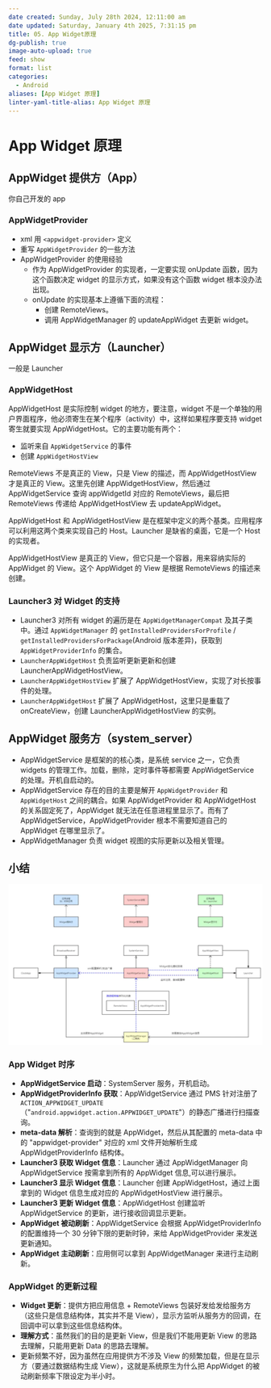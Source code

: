 ```yaml
---
date created: Sunday, July 28th 2024, 12:11:00 am
date updated: Saturday, January 4th 2025, 7:31:15 pm
title: 05. App Widget原理
dg-publish: true
image-auto-upload: true
feed: show
format: list
categories:
  - Android
aliases: [App Widget 原理]
linter-yaml-title-alias: App Widget 原理
---
```


# App Widget 原理

## AppWidget 提供方（App）

你自己开发的 app

### AppWidgetProvider

- xml 用 `<appwidget-provider>` 定义
- 重写 `AppWidgetProvider` 的一些方法
- AppWidgetProvider 的使用经验
  - 作为 AppWidgetProvider 的实现者，一定要实现 onUpdate 函数，因为这个函数决定 widget 的显示方式，如果没有这个函数 widget 根本没办法出现。
  - onUpdate 的实现基本上遵循下面的流程：
	- 创建 RemoteViews。
	- 调用 AppWidgetManager 的 updateAppWidget 去更新 widget。

## AppWidget 显示方（Launcher）

一般是 Launcher

### AppWidgetHost

AppWidgetHost 是实际控制 widget 的地方，要注意，widget 不是一个单独的用户界面程序，他必须寄生在某个程序（activity）中，这样如果程序要支持 widget 寄生就要实现 AppWidgetHost。它的主要功能有两个：

- 监听来自 `AppWidgetService` 的事件
- 创建 `AppWidgetHostView`

RemoteViews 不是真正的 View，只是 View 的描述，而 AppWidgetHostView 才是真正的 View。这里先创建 AppWidgetHostView，然后通过 AppWidgetService 查询 appWidgetId 对应的 RemoteViews，最后把 RemoteViews 传递给 AppWidgetHostView 去 updateAppWidget。

AppWidgetHost 和 AppWidgetHostView 是在框架中定义的两个基类。应用程序可以利用这两个类来实现自己的 Host。Launcher 是缺省的桌面，它是一个 Host 的实现者。

AppWidgetHostView 是真正的 View，但它只是一个容器，用来容纳实际的 AppWidget 的 View。这个 AppWidget 的 View 是根据 RemoteViews 的描述来创建。

### Launcher3 对 Widget 的支持

- Launcher3 对所有 widget 的遍历是在 `AppWidgetManagerCompat` 及其子类中。通过 `AppWidgetManager` 的 `getInstalledProvidersForProfile` / `getInstalledProvidersForPackage`(Android 版本差异)，获取到 `AppWidgetProviderInfo` 的集合。
- `LauncherAppWidgetHost` 负责监听更新更新和创建 LauncherAppWidgetHostView。
- `LauncherAppWidgetHostView` 扩展了 AppWidgetHostView，实现了对长按事件的处理。
- `LauncherAppWidgetHost` 扩展了 AppWidgetHost，这里只是重载了 onCreateView，创建 LauncherAppWidgetHostView 的实例。

## AppWidget 服务方（system_server）

- AppWidgetService 是框架的的核心类，是系统 service 之一，它负责 widgets 的管理工作。加载，删除，定时事件等都需要 AppWidgetService 的处理。开机自启动的。
- AppWidgetService 存在的目的主要是解开 `AppWidgetProvider` 和 `AppWidgetHost` 之间的耦合。如果 AppWidgetProvider 和 AppWidgetHost 的关系固定死了，AppWidget 就无法在任意进程里显示了。而有了 AppWidgetService，AppWidgetProvider 根本不需要知道自己的 AppWidget 在哪里显示了。
- AppWidgetManager 负责 widget 视图的实际更新以及相关管理。

## 小结

![](https://raw.githubusercontent.com/hacket/ObsidianOSS/master/obsidian202407290005642.png)

### App Widget 时序

- **AppWidgetService 启动**：SystemServer 服务，开机启动。
- **AppWidgetProviderInfo 获取**：AppWidgetService 通过 PMS 针对注册了 `ACTION_APPWIDGET_UPDATE`（"`android.appwidget.action.APPWIDGET_UPDATE`"）的静态广播进行扫描查询。
- **meta-data 解析**：查询到的就是 AppWidget，然后从其配置的 meta-data 中的 "appwidget-provider" 对应的 xml 文件开始解析生成 AppWidgetProviderInfo 结构体。
- **Launcher3 获取 Widget 信息**：Launcher 通过 AppWidgetManager 向 AppWidgetService 按需拿到所有的 AppWidget 信息,可以进行展示。
- **Launcher3 显示 Widget 信息**：Launcher 创建 AppWidgetHost，通过上面拿到的 Widget 信息生成对应的 AppWidgetHostView 进行展示。
- **Launcher3 更新 Widget 信息**：AppWidgetHost 创建监听 AppWidgetService 的更新，进行接收回调显示更新。
- **AppWidget 被动刷新**：AppWidgetService 会根据 AppWidgetProviderInfo 的配置维持一个 30 分钟下限的更新时钟，来给 AppWidgetProvider 来发送更新通知。
- **AppWidget 主动刷新**：应用侧可以拿到 AppWidgetManager 来进行主动刷新。

### AppWidget 的更新过程

- **Widget 更新**：提供方把应用信息 + RemoteViews 包装好发给发给服务方（这些只是信息结构体，其实并不是 View），显示方监听从服务方的回调，在回调中可以拿到这些信息结构体。
- **理解方式**：虽然我们的目的是更新 View，但是我们不能用更新 View 的思路去理解，只能用更新 Data 的思路去理解。
- 更新频繁不好，因为虽然在应用提供方不涉及 View 的频繁加载，但是在显示方（要通过数据结构生成 View），这就是系统原生为什么把 AppWidget 的被动刷新频率下限设定为半小时。
